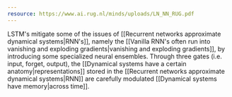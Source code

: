 ```yaml
---
resource: https://www.ai.rug.nl/minds/uploads/LN_NN_RUG.pdf
---
```


LSTM's mitigate some of the issues of [[Recurrent networks approximate dynamical systems|RNN's]], namely the [[Vanilla RNN's often run into vanishing and exploding gradients|vanishing and exploding gradients]], by introducing some specialized neural ensembles. Through three gates (i.e. input, forget, output), the [[Dynamical systems have a certain anatomy|representations]] stored in the [[Recurrent networks approximate dynamical systems|RNN]] are carefully modulated [[Dynamical systems have memory|across time]].